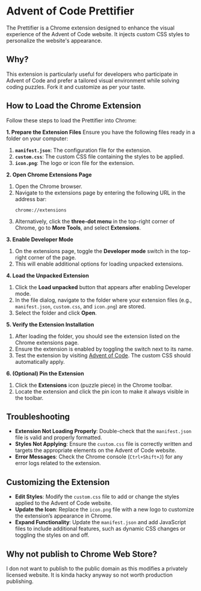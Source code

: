 # Advent of Code Prettifier
The Prettifier is a Chrome extension designed to enhance the visual experience of the Advent of Code website. It injects custom CSS styles to personalize the website's appearance.

## **Why?**
This extension is particularly useful for developers who participate in Advent of Code and prefer a tailored visual environment while solving coding puzzles. Fork it and customize as per your taste.

## **How to Load the Chrome Extension**

Follow these steps to load the Prettifier into Chrome:

**1. Prepare the Extension Files**
Ensure you have the following files ready in a folder on your computer:

1. **`manifest.json`**: The configuration file for the extension.
2. **`custom.css`**: The custom CSS file containing the styles to be applied.
3. **`icon.png`**: The logo or icon file for the extension.

**2. Open Chrome Extensions Page**
1. Open the Chrome browser.
2. Navigate to the extensions page by entering the following URL in the address bar:
   ```
   chrome://extensions
   ```
3. Alternatively, click the **three-dot menu** in the top-right corner of Chrome, go to **More Tools**, and select **Extensions**.

**3. Enable Developer Mode**
1. On the extensions page, toggle the **Developer mode** switch in the top-right corner of the page.
2. This will enable additional options for loading unpacked extensions.

**4. Load the Unpacked Extension**
1. Click the **Load unpacked** button that appears after enabling Developer mode.
2. In the file dialog, navigate to the folder where your extension files (e.g., `manifest.json`, `custom.css`, and `icon.png`) are stored.
3. Select the folder and click **Open**.

**5. Verify the Extension Installation**
1. After loading the folder, you should see the extension listed on the Chrome extensions page.
2. Ensure the extension is enabled by toggling the switch next to its name.
3. Test the extension by visiting [Advent of Code](https://adventofcode.com). The custom CSS should automatically apply.

**6. (Optional) Pin the Extension**
1. Click the **Extensions** icon (puzzle piece) in the Chrome toolbar.
2. Locate the extension and click the pin icon to make it always visible in the toolbar.

## **Troubleshooting**

- **Extension Not Loading Properly**: Double-check that the `manifest.json` file is valid and properly formatted.
- **Styles Not Applying**: Ensure the `custom.css` file is correctly written and targets the appropriate elements on the Advent of Code website.
- **Error Messages**: Check the Chrome console (`Ctrl+Shift+J`) for any error logs related to the extension.

## **Customizing the Extension**

- **Edit Styles**: Modify the `custom.css` file to add or change the styles applied to the Advent of Code website.
- **Update the Icon**: Replace the `icon.png` file with a new logo to customize the extension’s appearance in Chrome.
- **Expand Functionality**: Update the `manifest.json` and add JavaScript files to include additional features, such as dynamic CSS changes or toggling the styles on and off.

## **Why not publish to Chrome Web Store?**
I don not want to publish to the public domain as this modifies a privately licensed website. It is kinda hacky anyway so not worth production publishing.
